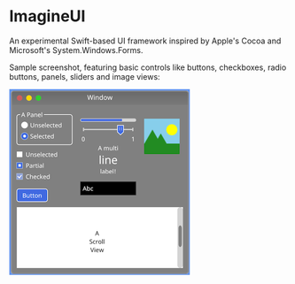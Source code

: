 # ImagineUI

An experimental Swift-based UI framework inspired by Apple's Cocoa and Microsoft's System.Windows.Forms.

Sample screenshot, featuring basic controls like buttons, checkboxes, radio buttons, panels, sliders and image views:

![Sample](sample.png)

